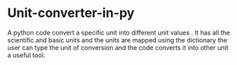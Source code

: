 # Unit-converter-in-py
A python code convert a specific unit into different unit values . It has all the scientific and basic units and the units are mapped using the dictionary the user can type the unit of conversion and the code converts it into other unit a useful tool.
